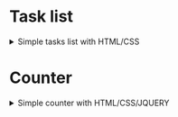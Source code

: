 # Task list

<details><summary>Simple tasks list with HTML/CSS</summary>
  
![alt text](https://i.imgur.com/zlRzLLL.png)

  
</details>

# Counter

<details><summary>Simple counter with HTML/CSS/JQUERY</summary>
  
![alt text](https://i.imgur.com/DqlWJ28.png)
  
![alt text](https://i.imgur.com/MqBmfva.png)

![alt text](https://i.imgur.com/fzW5KKP.png)

</details>
